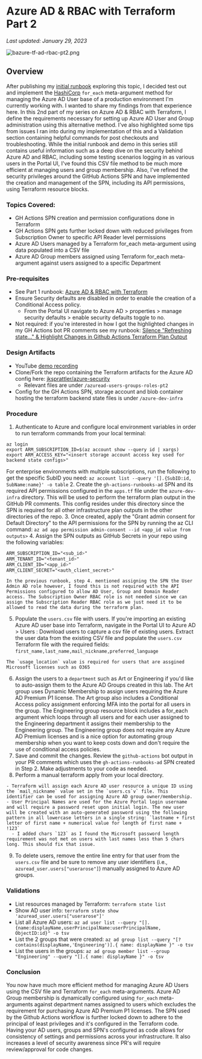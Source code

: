 # Azure AD & RBAC with Terraform Part 2

_Last updated: January 29, 2023_

![bazure-tf-ad-rbac-pt2.png](/images/bazure-tf-ad-rbac-pt2.png)

## Overview

After publishing my [initial runbook](https://jksprattler.github.io/jennas-runbooks/Azure/azure-tf-ad-rbac.html) exploring this topic, I decided test out and implement the [HashiCorp](https://developer.hashicorp.com/terraform/tutorials/azure/azure-ad) `for_each` meta-argument method for managing the Azure AD User base of a production environment I'm currently working with. I wanted to share my findings from that experience here. In this 2nd part of my series on Azure AD & RBAC with Terraform, I define the requirements necessary for setting up Azure AD User and Group administration using this alternative method. I've also highlighted some tips from issues I ran into during my implementation of this and a Validation section containing helpful commands for post checkouts and troubleshooting. While the initial runbook and demo in this series still contains useful information such as a deep dive on the security behind Azure AD and RBAC, including some testing scenarios logging in as various users in the Portal UI, I've found this CSV file method to be much more efficient at managing users and group membership. Also, I've refined the security privileges around the GitHub Actions SPN and have implemented the creation and management of the SPN, including its API permissions, using Terraform resource blocks.

### Topics Covered:

- GH Actions SPN creation and permission configurations done in Terraform
- GH Actions SPN gets further locked down with reduced privileges from Subscription Owner to specific API Reader level permissions
- Azure AD Users managed by a Terraform for_each meta-argument using data populated into a CSV file
- Azure AD Group members assigned using Terraform for_each meta-argument against users assigned to a specific Department

### Pre-requisites

- See Part 1 runbook: [Azure AD & RBAC with Terraform](https://jksprattler.github.io/jennas-runbooks/Azure/azure-tf-ad-rbac.html#pre-requisites)
- Ensure Security defaults are disabled in order to enable the creation of a Conditional Access policy. 
  - From the Portal UI navigate to Azure AD > properties > manage security defaults > enable security defaults toggle to no.
- Not required: if you're interested in how I got the highlighted changes in my GH Actions bot PR comments see my runbook: [Silence "Refreshing state…" & Highlight Changes in Github Actions Terraform Plan Output](https://jksprattler.github.io/jennas-runbooks/DevOps/CI-CD/ghactions-silence-refreshing-diff.html)

### Design Artifacts

- YouTube [demo recording](FIXME)
- Clone/Fork the repo containing the Terraform artifacts for the Azure AD config here: [jksprattler/azure-security](https://github.com/jksprattler/azure-security)
  - Relevant files are under `/azuread-users-groups-roles-pt2`
- Config for the GH Actions SPN, storage account and blob container hosting the terraform backend state files is under `/azure-dev-infra`

### Procedure

1. Authenticate to Azure and configure local environment variables in order to run terraform commands from your local terminal:
```script
az login
export ARM_SUBSCRIPTION_ID=$(az account show --query id | xargs)
export ARM_ACCESS_KEY="<insert storage account access key used for backend state configs>"
```
For enterprise environments with multiple subscriptions, run the following to get the specific SubID you need: `az account list --query '[].{SubID:id, SubName:name}' -o table`
2. Create the `gh-actions-runbooks-ad` SPN and its required API permissions configured in the `apps.tf` file under the `azure-dev-infra` directory. This will be used to perform the terraform plan output in the GitHub PR comments. This config resides under this directory since the SPN is required for all other infrastructure plan outputs in the other directories of the repo. 
3. Once created, apply the "Grant admin consent for Default Directory" to the API permissions for the SPN by running the az CLI command: `az ad app permission admin-consent --id <app_id value from outputs>`
4. Assign the SPN outputs as GitHub Secrets in your repo using the following variables:
```scss
ARM_SUBSCRIPTION_ID="<sub_id>"
ARM_TENANT_ID="<tenant_id>"
ARM_CLIENT_ID="<app_id>"
ARM_CLIENT_SECRET="<auth_client_secret>"
```
```tip
In the previous runbook, step 4. mentioned assigning the SPN the User Admin AD role however, I found this is not required with the API Permissions configured to allow AD User, Group and Domain Reader access. The Subscription Owner RBAC role is not needed since we can assign the Subscription Reader RBAC role as we just need it to be allowed to read the data during the terraform plan. 
```
5. Populate the `users.csv` file with users. If you're importing an existing Azure AD user base into Terraform, navigate in the Portal UI to Azure AD > Users : Download users to capture a csv file of existing users. Extract the user data from the existing CSV file and populate the `users.csv` Terraform file with the required fields: `first_name,last_name,mail_nickname,preferred_language`
```tip
The `usage_location` value is required for users that are assgined Microsoft licenses such as O365
```
6. Assign the users to a `department` such as Art or Engineering if you'd like to auto-assign them to the Azure AD Groups created in this lab. The Art group uses Dynamic Membership to assign users requiring the Azure AD Premium P1 license. The Art group also includes a Conditional Access policy assignment enforcing MFA into the portal for all users in the group. The Engineering group resource block includes a for_each argument which loops through all users and for each user assigned to the Engineering department it assigns their membership to the Engineering group. The Engineering group does not require any Azure AD Premium licenses and is a nice option for automating group membership when you want to keep costs down and don't require the use of conditional access policies.
7. Save and commit the changes. Review the `github-actions` bot output in your PR comments which uses the `gh-actions-runbooks-ad` SPN created in Step 2. Make adjustments to your code as needed.
8. Perform a manual terraform apply from your local directory.
```tip
- Terraform will assign each Azure AD user resource a unique ID using the `mail_nickname` value set in the `users.cs`v` file. This identifier can be used for assigning Azure AD group owner/membership. 
- User Principal Names are used for the Azure Portal login username and will require a password reset upon initial login. The new user will be created with an auto-generated password using the following pattern in all lowercase letters in a single string: `lastname + first letter of first name + numerical value for length of first name + !123`
  - I added chars `123` as I found the Microsoft password length requirement was not met on users with last names less than 5 chars long. This should fix that issue.
```
9. To delete users, remove the entire line entry for that user from the `users.csv` file and be sure to remove any user identifiers (i.e., `azuread_user.users["userarose"]`) manually assigned to Azure AD groups.

### Validations

- List resources managed by Terraform: `terraform state list`
- Show AD user info: `terraform state show 'azuread_user.users["userarose"]'`
- List all Azure AD users: `az ad user list --query "[].{name:displayName,userPrincipalName:userPrincipalName, ObjectID:id}" -o tsv`
- List the 2 groups that were created: `az ad group list --query "[?contains(displayName,'Engineering')].{ name: displayName }" -o tsv`
- List the users in the groups: `az ad group member list --group "Engineering" --query "[].{ name: displayName }" -o tsv`

### Conclusion

You now have much more efficient method for managing Azure AD Users using the CSV file and Terraform `for_each` meta-arguments. Azure AD Group membership is dynamically configured using `for_each` meta-arguments against department names assigned to users which excludes the requirement for purchasing Azure AD Premium P1 licenses. The SPN used by the Github Actions workflow is further locked down to adhere to the principal of least privileges and it's configured in the Terraform code. Having your AD users, groups and SPN's configured as code allows for consistency of settings and permissions across your infrastructure. It also increases a level of security awareness since PR's will require review/approval for code changes.
